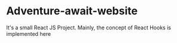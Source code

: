 # Adventure-await-website
It's a small React JS Project. Mainly, the concept of React Hooks is implemented here
